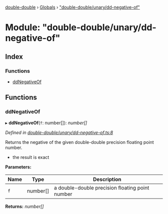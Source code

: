 [double-double](../README.md) › [Globals](../globals.md) › ["double-double/unary/dd-negative-of"](_double_double_unary_dd_negative_of_.md)

# Module: "double-double/unary/dd-negative-of"

## Index

### Functions

* [ddNegativeOf](_double_double_unary_dd_negative_of_.md#ddnegativeof)

## Functions

###  ddNegativeOf

▸ **ddNegativeOf**(`f`: number[]): *number[]*

*Defined in [double-double/unary/dd-negative-of.ts:8](https://github.com/FlorisSteenkamp/double-double/blob/bf93768/src/double-double/unary/dd-negative-of.ts#L8)*

Returns the negative of the given double-double precision floating point
number.
* the result is exact

**Parameters:**

Name | Type | Description |
------ | ------ | ------ |
`f` | number[] | a double-double precision floating point number  |

**Returns:** *number[]*
